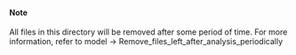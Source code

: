 #### Note
All files in this directory will be removed after some period of time. For more information, refer to model -> Remove_files_left_after_analysis_periodically